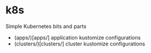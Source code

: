 # k8s
Simple Kubernetes bits and parts

* (apps/)[apps/] application kustomize configurations
* (clusters/)[clusters/] cluster kustomize configurations
